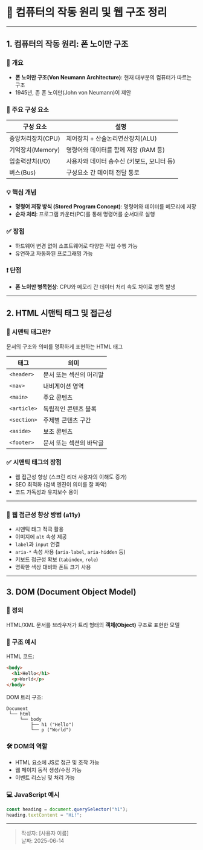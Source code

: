 
# 📘 컴퓨터의 작동 원리 및 웹 구조 정리

---

## 1. 컴퓨터의 작동 원리: 폰 노이만 구조

### 📌 개요
- **폰 노이만 구조(Von Neumann Architecture)**: 현재 대부분의 컴퓨터가 따르는 구조
- 1945년, 존 폰 노이만(John von Neumann)이 제안

### 🔧 주요 구성 요소
| 구성 요소 | 설명 |
|-----------|------|
| 중앙처리장치(CPU) | 제어장치 + 산술논리연산장치(ALU) |
| 기억장치(Memory) | 명령어와 데이터를 함께 저장 (RAM 등) |
| 입출력장치(I/O) | 사용자와 데이터 송수신 (키보드, 모니터 등) |
| 버스(Bus) | 구성요소 간 데이터 전달 통로 |

### 💡 핵심 개념
- **명령어 저장 방식 (Stored Program Concept)**: 명령어와 데이터를 메모리에 저장
- **순차 처리**: 프로그램 카운터(PC)를 통해 명령어를 순서대로 실행

### ✅ 장점
- 하드웨어 변경 없이 소프트웨어로 다양한 작업 수행 가능
- 유연하고 자동화된 프로그래밍 가능

### ❗ 단점
- **폰 노이만 병목현상**: CPU와 메모리 간 데이터 처리 속도 차이로 병목 발생

---

## 2. HTML 시맨틱 태그 및 접근성

### 📌 시맨틱 태그란?
문서의 구조와 의미를 명확하게 표현하는 HTML 태그

| 태그 | 의미 |
|------|------|
| `<header>` | 문서 또는 섹션의 머리말 |
| `<nav>` | 내비게이션 영역 |
| `<main>` | 주요 콘텐츠 |
| `<article>` | 독립적인 콘텐츠 블록 |
| `<section>` | 주제별 콘텐츠 구간 |
| `<aside>` | 보조 콘텐츠 |
| `<footer>` | 문서 또는 섹션의 바닥글 |

### ✅ 시맨틱 태그의 장점
- 웹 접근성 향상 (스크린 리더 사용자의 이해도 증가)
- SEO 최적화 (검색 엔진이 의미를 잘 파악)
- 코드 가독성과 유지보수 용이

---

### 📌 웹 접근성 향상 방법 (a11y)
- 시맨틱 태그 적극 활용
- 이미지에 `alt` 속성 제공
- `label`과 `input` 연결
- `aria-*` 속성 사용 (`aria-label`, `aria-hidden` 등)
- 키보드 접근성 확보 (`tabindex`, `role`)
- 명확한 색상 대비와 폰트 크기 사용

---

## 3. DOM (Document Object Model)

### 📌 정의
HTML/XML 문서를 브라우저가 트리 형태의 **객체(Object)** 구조로 표현한 모델

### 🌲 구조 예시

HTML 코드:
```html
<body>
  <h1>Hello</h1>
  <p>World</p>
</body>
```

DOM 트리 구조:
```
Document
 └── html
     └── body
         ├── h1 ("Hello")
         └── p ("World")
```

### 🛠 DOM의 역할
- HTML 요소에 JS로 접근 및 조작 가능
- 웹 페이지 동적 생성/수정 가능
- 이벤트 리스닝 및 처리 가능

### 💻 JavaScript 예시
```js
const heading = document.querySelector("h1");
heading.textContent = "Hi!";
```

---

> 작성자: [사용자 이름]  
> 날짜: 2025-06-14
